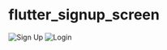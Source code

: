 # flutter_signup_screen

![Sign Up](https://github.com/ZinKoLin/flutter_black_LoginPage/assets/40522262/32cc4f39-ef1c-442e-bfaf-071ed1a9832c)
![Login](https://github.com/ZinKoLin/flutter_black_LoginPage/assets/40522262/5c8415df-37d0-46de-92ea-464accf43dbd)
